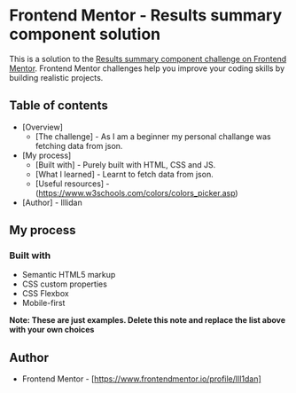 # Frontend Mentor - Results summary component solution

This is a solution to the [Results summary component challenge on Frontend Mentor](https://www.frontendmentor.io/challenges/results-summary-component-CE_K6s0maV). Frontend Mentor challenges help you improve your coding skills by building realistic projects. 

## Table of contents

- [Overview]
  - [The challenge] - As I am a beginner my personal challange was fetching data from json.
- [My process]
  - [Built with] - Purely built with HTML, CSS and JS.
  - [What I learned] - Learnt to fetch data from json.
  - [Useful resources] - (https://www.w3schools.com/colors/colors_picker.asp)
- [Author] - Illidan

## My process

### Built with

- Semantic HTML5 markup
- CSS custom properties
- CSS Flexbox
- Mobile-first

**Note: These are just examples. Delete this note and replace the list above with your own choices**

## Author
- Frontend Mentor - [https://www.frontendmentor.io/profile/Ill1dan]
